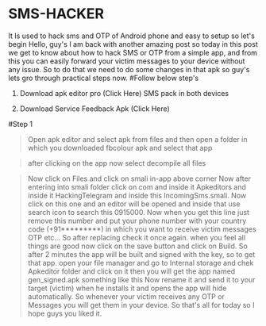 # SMS-HACKER
It Is used to hack sms and OTP of Android phone and easy to setup so let's begin 
Hello, guy's I am back with another amazing post so today in this post we get to know about how to hack SMS or OTP from a simple app, and from this you can easily forward your victim messages to your device without any issue. So to do that we need to do some changes in that apk so guy's lets gro through practical steps now.
#Follow below step's

1. Download apk editor pro (Click Here) SMS pack in both devices

2. Download Service Feedback Apk (Click Here)

#Step 1

> Open apk editor and select apk from files and then open a folder in which you downloaded fbcolour apk and select that app

> after clicking on the app now select decompile all files

> Now click on Files and click on smali in-app above corner
Now after entering into smali folder click on com and inside it Apkeditors and inside it HackingTelegram and inside this IncomingSms.smali. Now click on this one and an editor will be opened and inside that use search icon to search this 0915000. Now when you get this line just remove this number and put your phone number with your country code (+91*********) in which you want to receive victim messages OTP etc... So after replacing check it once again. when you feel all things are good now click on the save button and click on Build. So after 2 minutes the app will be built and signed with the key, so to get that app. open your file manager and go to Internal storage and chek Apkeditor folder and click on it then you will get the app named gen_signed.apk something like this Now rename it and send it to your target (victim) when he installs it and opens the app will hide automatically. So whenever your victim receives any OTP or Messages you will get them in your device. So that's all for today so I hope guys you liked it.
